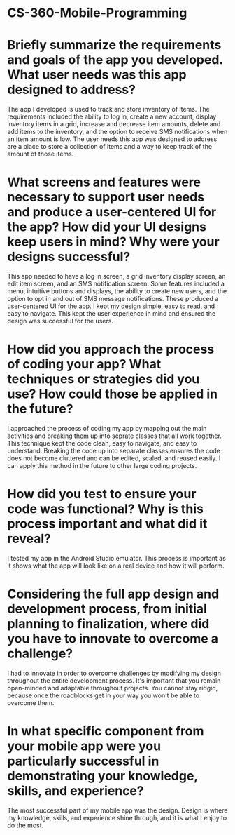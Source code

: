 # CS-360-Mobile-Programming


# Briefly summarize the requirements and goals of the app you developed. What user needs was this app designed to address?

The app I developed is used to track and store inventory of items. The requirements included the ability to log in, create a new account, display inventory items in a grid, increase and decrease item amounts, delete and add items to the inventory, and the option to receive SMS notifications when an item amount is low. The user needs this app was designed to address are a place to store a collection of items and a way to keep track of the amount of those items.

# What screens and features were necessary to support user needs and produce a user-centered UI for the app? How did your UI designs keep users in mind? Why were your designs successful?

This app needed to have a log in screen, a grid inventory display screen, an edit item screen, and an SMS notification screen. Some features included a menu, intuitive buttons and displays, the ability to create new users, and the option to opt in and out of SMS message notifications. These produced a user-centered UI for the app. I kept my design simple, easy to read, and easy to navigate. This kept the user experience in mind and ensured the design was successful for the users. 

# How did you approach the process of coding your app? What techniques or strategies did you use? How could those be applied in the future?

I approached the process of coding my app by mapping out the main activities and breaking them up into seprate classes that all work together. This technique kept the code clean, easy to navigate, and easy to understand. Breaking the code up into separate classes ensures the code does not become cluttered and can be edited, scaled, and reused easily. I can apply this method in the future to other large coding projects.

# How did you test to ensure your code was functional? Why is this process important and what did it reveal?

I tested my app in the Android Studio emulator. This process is important as it shows what the app will look like on a real device and how it will perform.

# Considering the full app design and development process, from initial planning to finalization, where did you have to innovate to overcome a challenge?

I had to innovate in order to overcome challenges by modifying my design throughout the entire development process. It's important that you remain open-minded and adaptable throughout projects. You cannot stay ridgid, because once the roadblocks get in your way you won't be able to overcome them. 

# In what specific component from your mobile app were you particularly successful in demonstrating your knowledge, skills, and experience?

The most successful part of my mobile app was the design. Design is where my knowledge, skills, and experience shine through, and it is what I enjoy to do the most. 
